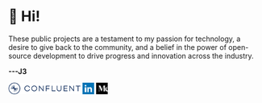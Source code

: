 # 👋 Hi!
These public projects are a testament to my passion for technology, a desire to give back to the community, and a belief in the power of open-source development to drive progress and innovation across the industry.


**---J3**

[![confluent_small_logo](confluent_small_logo.png)](https://www.confluent.io/blog/?q=%22Jeffrey%20Jennings%22) [![linkedin_small_logo](linkedin_small_logo.png)](https://www.linkedin.com/in/jeffreyjonathanjennings/) [![medium_small_logo](medium_small_logo.png) ](https://thej3.com)
